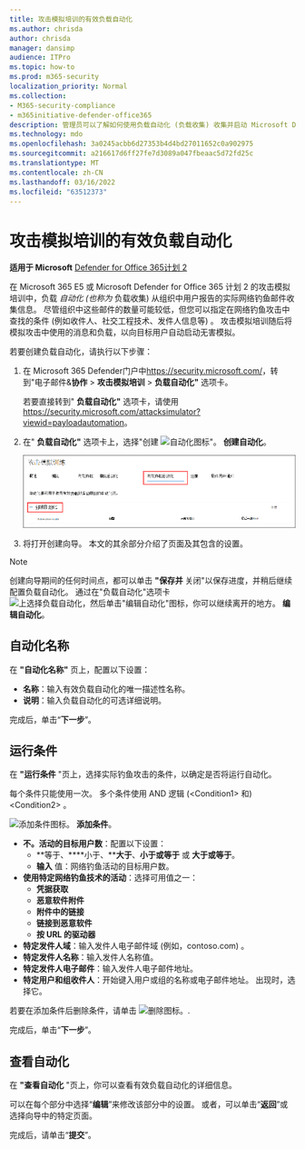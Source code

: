```yaml
---
title: 攻击模拟培训的有效负载自动化
ms.author: chrisda
author: chrisda
manager: dansimp
audience: ITPro
ms.topic: how-to
ms.prod: m365-security
localization_priority: Normal
ms.collection:
- M365-security-compliance
- m365initiative-defender-office365
description: 管理员可以了解如何使用负载自动化 (负载收集) 收集并启动 Microsoft Defender for Office 365 计划 2 中攻击模拟培训的自动模拟。
ms.technology: mdo
ms.openlocfilehash: 3a0245acbb6d27353b4d4bd27011652c0a902975
ms.sourcegitcommit: a216617d6ff27fe7d3089a047fbeaac5d72fd25c
ms.translationtype: MT
ms.contentlocale: zh-CN
ms.lasthandoff: 03/16/2022
ms.locfileid: "63512373"
---
```

# <a name="payload-automations-for-attack-simulation-training"></a>攻击模拟培训的有效负载自动化

**适用于 Microsoft** [Defender for Office 365计划 2](defender-for-office-365.md)

在 Microsoft 365 E5 或 Microsoft Defender for Office 365 计划 2 的攻击模拟培训中，负载 _自动化 (也称为_ 负载收集) 从组织中用户报告的实际网络钓鱼邮件收集信息。 尽管组织中这些邮件的数量可能较低，但您可以指定在网络钓鱼攻击中查找的条件 (例如收件人、社交工程技术、发件人信息等) 。 攻击模拟培训随后将模拟攻击中使用的消息和负载，以向目标用户自动启动无害模拟。

若要创建负载自动化，请执行以下步骤：

1. 在 Microsoft 365 Defender门户中<https://security.microsoft.com/>，转到"电子邮件&**协作** \> **攻击模拟培训** \> **负载自动化"** 选项卡。

   若要直接转到" **负载自动化"** 选项卡，请使用 <https://security.microsoft.com/attacksimulator?viewid=payloadautomation>。

2. 在" **负载自动化"** 选项卡上，选择"创建 ![自动化图标"。](../../media/m365-cc-sc-create-icon.png) **创建自动化**。

   ![在 Microsoft 365 Defender 门户中攻击模拟培训中的"负载自动化"选项卡上创建Microsoft 365 Defender按钮。](../../media/attack-sim-training-payload-automations-create.png)

3. 将打开创建向导。 本文的其余部分介绍了页面及其包含的设置。

> [!NOTE]
> 创建向导期间的任何时间点，都可以单击 **"保存并** 关闭"以保存进度，并稍后继续配置负载自动化。 通过在"负载自动化"选项卡![上选择负载自动化，然后单击"编辑自动化"图标，你可以继续离开的地方。](../../media/m365-cc-sc-edit-icon.png) **编辑自动化**。

## <a name="automation-name"></a>自动化名称

在 **"自动化名称"** 页上，配置以下设置：

- **名称**：输入有效负载自动化的唯一描述性名称。
- **说明**：输入负载自动化的可选详细说明。

完成后，单击“**下一步**”。

## <a name="run-conditions"></a>运行条件

在 **"运行条件** "页上，选择实际钓鱼攻击的条件，以确定是否将运行自动化。

每个条件只能使用一次。 多个条件使用 AND 逻辑 (\<Condition1\> 和) \<Condition2\> 。

![添加条件图标。](../../media/m365-cc-sc-create-icon.png) **添加条件**。

- **不。活动的目标用户数**：配置以下设置：
  - **等于、****小于、****大于**、**小于或等于** 或 **大于或等于**。
  - **输入** 值：网络钓鱼活动的目标用户数。
- **使用特定网络钓鱼技术的活动**：选择可用值之一：
  - **凭据获取**
  - **恶意软件附件**
  - **附件中的链接**
  - **链接到恶意软件**
  - **按 URL 的驱动器**
- **特定发件人域**：输入发件人电子邮件域 (例如，contoso.com) 。
- **特定发件人名称**：输入发件人名称值。
- **特定发件人电子邮件**：输入发件人电子邮件地址。
- **特定用户和组收件人**：开始键入用户或组的名称或电子邮件地址。 出现时，选择它。

若要在添加条件后删除条件，请单击 ![删除图标。](../../media/m365-cc-sc-delete-icon.png).

完成后，单击“**下一步**”。

## <a name="review-automation"></a>查看自动化

在 **"查看自动化** "页上，你可以查看有效负载自动化的详细信息。

可以在每个部分中选择“**编辑**”来修改该部分中的设置。 或者，可以单击“**返回**”或选择向导中的特定页面。

完成后，请单击“**提交**”。
